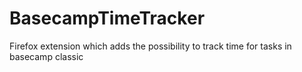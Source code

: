 # BasecampTimeTracker
Firefox extension which adds the possibility to track time for tasks in basecamp classic
